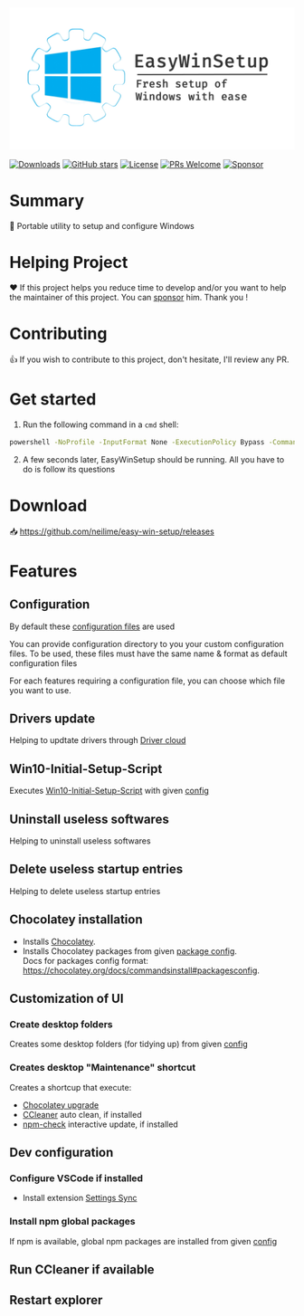 <p align="center">
  <a href="https://github.com/neilime/easy-win-setup" target="_blank"><img src="resources/banner.jpg" width="600"></a>
</p>

[![Downloads](https://img.shields.io/github/downloads/neilime/easy-win-setup/total)](https://github.com/neilime/easy-win-setup/releases)
[![GitHub stars](https://img.shields.io/github/stars/neilime/easy-win-setup)](https://github.com/neilime/easy-win-setup)
[![License](https://img.shields.io/github/license/neilime/easy-win-setup)](LICENSE)
[![PRs Welcome](https://img.shields.io/badge/PRs-welcome-brightgreen.svg)](CONTRIBUTING.md)
[![Sponsor](https://img.shields.io/badge/%E2%9D%A4-Sponsor-ff69b4)](https://github.com/sponsors/neilime) 

# Summary

📢 Portable utility to setup and configure Windows

# Helping Project

❤️ If this project helps you reduce time to develop and/or you want to help the maintainer of this project. You can [sponsor](https://github.com/sponsors/neilime) him. Thank you !

# Contributing

👍 If you wish to contribute to this project, don't hesitate, I'll review any PR.

# Get started

1. Run the following command in a `cmd` shell:

```cmd
powershell -NoProfile -InputFormat None -ExecutionPolicy Bypass -Command "Set-ExecutionPolicy Bypass -Scope Process -Force; iex ((New-Object System.Net.WebClient).DownloadString('https://github.com/neilime/easy-win-setup/releases/latest/download/install.ps1'))"
```
2. A few seconds later, EasyWinSetup should be running. All you have to do is follow its questions

# Download

📥 https://github.com/neilime/easy-win-setup/releases

# Features

## Configuration

By default these [configuration files](src/config) are used

You can provide configuration directory to you your custom configuration files.
To be used, these files must have the same name & format as default configuration files 

For each features requiring a configuration file, you can choose which file you want to use.

## Drivers update

Helping to updtate drivers through [Driver cloud](https://www.driverscloud.com/)

## Win10-Initial-Setup-Script 

Executes [Win10-Initial-Setup-Script](https://github.com/Disassembler0/Win10-Initial-Setup-Script/) with given [config](src/config/initial-setup.config)

## Uninstall useless softwares

Helping to uninstall useless softwares

## Delete useless startup entries

Helping to delete useless startup entries

## Chocolatey installation

* Installs [Chocolatey](https://chocolatey.org/).
* Installs Chocolatey packages from given [package config](src/config/chocolatey.config). \
Docs for packages config format: https://chocolatey.org/docs/commandsinstall#packagesconfig.

## Customization of UI

### Create desktop folders

Creates some desktop folders (for tidying up) from given [config](src/config/desktop-folders.config)

### Creates desktop "Maintenance" shortcut

Creates a shortcup that execute:
- [Chocolatey upgrade](https://chocolatey.org/docs/commands-upgrade)
- [CCleaner](https://www.ccleaner.com) auto clean, if installed
- [npm-check](https://www.npmjs.com/package/npm-check) interactive update, if installed

## Dev configuration

### Configure VSCode if installed

- Install extension [Settings Sync](https://marketplace.visualstudio.com/items?itemName=Shan.code-settings-sync)

### Install npm global packages

If npm is available, global npm packages are installed from given [config](src/config/npm.config) 

## Run CCleaner if available

## Restart explorer

